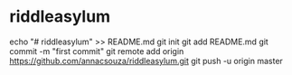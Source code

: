 # riddleasylum

echo "# riddleasylum" >> README.md
git init
git add README.md
git commit -m "first commit"
git remote add origin https://github.com/annacsouza/riddleasylum.git
git push -u origin master
